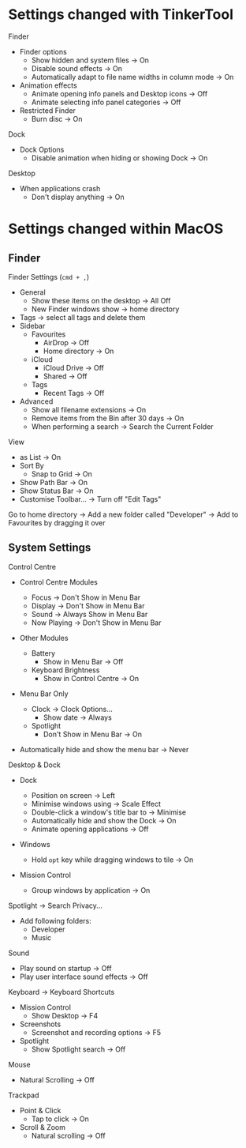 # Settings changed with TinkerTool

Finder

- Finder options
  - Show hidden and system files -> On
  - Disable sound effects -> On
  - Automatically adapt to file name widths in column mode -> On
- Animation effects
  - Animate opening info panels and Desktop icons -> Off
  - Animate selecting info panel categories -> Off
- Restricted Finder
  - Burn disc -> On

Dock

- Dock Options
  - Disable animation when hiding or showing Dock -> On

Desktop

- When applications crash
  - Don't display anything -> On

# Settings changed within MacOS

## Finder

Finder Settings (`cmd + ,`)

- General
  - Show these items on the desktop -> All Off
  - New Finder windows show -> home directory
- Tags -> select all tags and delete them
- Sidebar
  - Favourites
    - AirDrop -> Off
    - Home directory -> On
  - iCloud
    - iCloud Drive -> Off
    - Shared -> Off
  - Tags
    - Recent Tags -> Off
- Advanced
  - Show all filename extensions -> On
  - Remove items from the Bin after 30 days -> On
  - When performing a search -> Search the Current Folder

View

- as List -> On
- Sort By
  - Snap to Grid -> On
- Show Path Bar -> On
- Show Status Bar -> On
- Customise Toolbar... -> Turn off "Edit Tags"

Go to home directory -> Add a new folder called "Developer" -> Add to Favourites by dragging it over

## System Settings

Control Centre

- Control Centre Modules

  - Focus -> Don't Show in Menu Bar
  - Display -> Don't Show in Menu Bar
  - Sound -> Always Show in Menu Bar
  - Now Playing -> Don't Show in Menu Bar

- Other Modules
  - Battery
    - Show in Menu Bar -> Off
  - Keyboard Brightness
    - Show in Control Centre -> On
- Menu Bar Only
  - Clock -> Clock Options...
    - Show date -> Always
  - Spotlight
    - Don't Show in Menu Bar -> On
- Automatically hide and show the menu bar -> Never

Desktop & Dock

- Dock

  - Position on screen -> Left
  - Minimise windows using -> Scale Effect
  - Double-click a window's title bar to -> Minimise
  - Automatically hide and show the Dock -> On
  - Animate opening applications -> Off

- Windows

  - Hold `opt` key while dragging windows to tile -> On

- Mission Control
  - Group windows by application -> On

Spotlight -> Search Privacy...

- Add following folders:
  - Developer
  - Music

Sound

- Play sound on startup -> Off
- Play user interface sound effects -> Off

Keyboard -> Keyboard Shortcuts

- Mission Control
  - Show Desktop -> F4
- Screenshots
  - Screenshot and recording options -> F5
- Spotlight
  - Show Spotlight search -> Off

Mouse

- Natural Scrolling -> Off

Trackpad

- Point & Click
  - Tap to click -> On
- Scroll & Zoom
  - Natural scrolling -> Off
